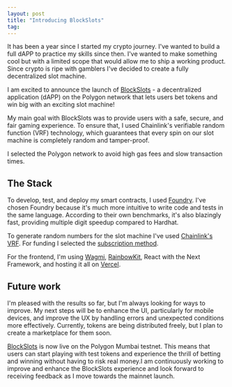 ```yaml
---
layout: post
title: "Introducing BlockSlots"
tag:
---
```


It has been a year since I started my crypto journey. I've wanted to build a full dAPP to practice my skills since then. I've wanted to make something cool but with a limited scope that would allow me to ship a working product. Since crypto is ripe with gamblers I've decided to create a fully decentralized slot machine.

I am excited to announce the launch of [BlockSlots](https://blockslots.xyz/) - a decentralized application (dAPP) on the Polygon network that lets users bet tokens and win big with an exciting slot machine!

My main goal with BlockSlots was to provide users with a safe, secure, and fair gaming experience. To ensure that, I used Chainlink's verifiable random function (VRF) technology, which guarantees that every spin on our slot machine is completely random and tamper-proof.

I selected the Polygon network to avoid high gas fees and slow transaction times.

## The Stack

To develop, test, and deploy my smart contracts, I used [Foundry](https://book.getfoundry.sh/). I've chosen Foundry because it's much more intuitive to write code and tests in the same language. According to their own benchmarks, it's also blazingly fast, providing multiple digit speedup compared to Hardhat.

To generate random numbers for the slot machine I've used [Chainlink's VRF](https://chain.link/vrf). For funding I selected the [subscription method](https://docs.chain.link/vrf/v2/subscription).

For the frontend, I'm using [Wagmi](https://wagmi.sh/), [RainbowKit](https://www.rainbowkit.com/), React with the Next Framework, and hosting it all on [Vercel](https://vercel.com/).

## Future work

I'm pleased with the results so far, but I'm always looking for ways to improve. My next steps will be to enhance the UI, particularly for mobile devices, and improve the UX by handling errors and unexpected conditions more effectively. Currently, tokens are being distributed freely, but I plan to create a marketplace for them soon.

[BlockSlots](https://blockslots.xyz/) is now live on the Polygon Mumbai testnet. This means that users can start playing with test tokens and experience the thrill of betting and winning without having to risk real money.I am continuously working to improve and enhance the BlockSlots experience and look forward to receiving feedback as I move towards the mainnet launch.
